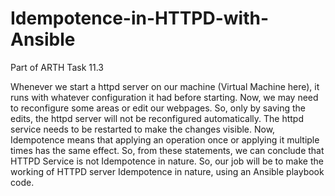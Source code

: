 # Idempotence-in-HTTPD-with-Ansible
Part of ARTH Task 11.3

Whenever we start a httpd server on our machine (Virtual Machine here),
it runs with whatever configuration it had before starting. Now, we may
need to reconfigure some areas or edit our webpages. So, only by saving
the edits, the httpd server will not be reconfigured automatically. The httpd
service needs to be restarted to make the changes visible.
Now, Idempotence means that applying an operation once or applying it
multiple times has the same effect.
So, from these statements, we can conclude that HTTPD Service is not
Idempotence in nature.
So, our job will be to make the working of HTTPD server Idempotence in
nature, using an Ansible playbook code.
